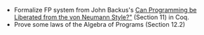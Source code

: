 - Formalize FP system from John Backus's [Can Programming be Liberated from the
  von Neumann Style?"](http://web.stanford.edu/class/cs242/readings/backus.pdf)
  (Section 11) in Coq.
- Prove some laws of the Algebra of Programs (Section 12.2)
